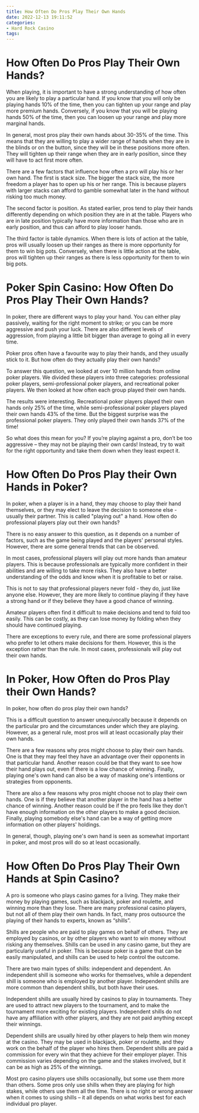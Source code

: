 ```yaml
---
title: How Often Do Pros Play Their Own Hands
date: 2022-12-13 19:11:52
categories:
- Hard Rock Casino
tags:
---
```



#  How Often Do Pros Play Their Own Hands?

When playing, it is important to have a strong understanding of how often you are likely to play a particular hand. If you know that you will only be playing hands 10% of the time, then you can tighten up your range and play more premium hands. Conversely, if you know that you will be playing hands 50% of the time, then you can loosen up your range and play more marginal hands.

In general, most pros play their own hands about 30-35% of the time. This means that they are willing to play a wider range of hands when they are in the blinds or on the button, since they will be in these positions more often. They will tighten up their range when they are in early position, since they will have to act first more often.

There are a few factors that influence how often a pro will play his or her own hand. The first is stack size. The bigger the stack size, the more freedom a player has to open up his or her range. This is because players with larger stacks can afford to gamble somewhat later in the hand without risking too much money.

The second factor is position. As stated earlier, pros tend to play their hands differently depending on which position they are in at the table. Players who are in late position typically have more information than those who are in early position, and thus can afford to play looser hands.

The third factor is table dynamics. When there is lots of action at the table, pros will usually loosen up their ranges as there is more opportunity for them to win big pots. Conversely, when there is little action at the table, pros will tighten up their ranges as there is less opportunity for them to win big pots.

#  Poker Spin Casino: How Often Do Pros Play Their Own Hands?

In poker, there are different ways to play your hand. You can either play passively, waiting for the right moment to strike; or you can be more aggressive and push your luck. There are also different levels of aggression, from playing a little bit bigger than average to going all in every time.

Poker pros often have a favourite way to play their hands, and they usually stick to it. But how often do they actually play their own hands?

To answer this question, we looked at over 10 million hands from online poker players. We divided these players into three categories: professional poker players, semi-professional poker players, and recreational poker players. We then looked at how often each group played their own hands.

The results were interesting. Recreational poker players played their own hands only 25% of the time, while semi-professional poker players played their own hands 43% of the time. But the biggest surprise was the professional poker players. They only played their own hands 37% of the time!

So what does this mean for you? If you’re playing against a pro, don’t be too aggressive – they may not be playing their own cards! Instead, try to wait for the right opportunity and take them down when they least expect it.

#  How Often Do Pros Play their Own Hands in Poker?

In poker, when a player is in a hand, they may choose to play their hand themselves, or they may elect to leave the decision to someone else - usually their partner. This is called "playing out" a hand. How often do professional players play out their own hands?

There is no easy answer to this question, as it depends on a number of factors, such as the game being played and the players' personal styles. However, there are some general trends that can be observed.

In most cases, professional players will play out more hands than amateur players. This is because professionals are typically more confident in their abilities and are willing to take more risks. They also have a better understanding of the odds and know when it is profitable to bet or raise.

This is not to say that professional players never fold - they do, just like anyone else. However, they are more likely to continue playing if they have a strong hand or if they believe they have a good chance of winning.

Amateur players often find it difficult to make decisions and tend to fold too easily. This can be costly, as they can lose money by folding when they should have continued playing.

There are exceptions to every rule, and there are some professional players who prefer to let others make decisions for them. However, this is the exception rather than the rule. In most cases, professionals will play out their own hands.

#  In Poker, How Often do Pros Play their Own Hands?

In poker, how often do pros play their own hands?

This is a difficult question to answer unequivocally because it depends on the particular pro and the circumstances under which they are playing. However, as a general rule, most pros will at least occasionally play their own hands.

There are a few reasons why pros might choose to play their own hands. One is that they may feel they have an advantage over their opponents in that particular hand. Another reason could be that they want to see how their hand plays out, even if there is a low chance of winning. Finally, playing one's own hand can also be a way of masking one's intentions or strategies from opponents.

There are also a few reasons why pros might choose not to play their own hands. One is if they believe that another player in the hand has a better chance of winning. Another reason could be if the pro feels like they don't have enough information on the other players to make a good decision. Finally, playing somebody else's hand can be a way of getting more information on other players' holdings.

In general, though, playing one's own hand is seen as somewhat important in poker, and most pros will do so at least occasionally.

#  How Often Do Pros Play Their Own Hands at Spin Casino?

A pro is someone who plays casino games for a living. They make their money by playing games, such as blackjack, poker and roulette, and winning more than they lose. There are many professional casino players, but not all of them play their own hands. In fact, many pros outsource the playing of their hands to experts, known as “shills”.

Shills are people who are paid to play games on behalf of others. They are employed by casinos, or by other players who want to win money without risking any themselves. Shills can be used in any casino game, but they are particularly useful in poker. This is because poker is a game that can be easily manipulated, and shills can be used to help control the outcome.

There are two main types of shills: independent and dependent. An independent shill is someone who works for themselves, while a dependent shill is someone who is employed by another player. Independent shills are more common than dependent shills, but both have their uses.

Independent shills are usually hired by casinos to play in tournaments. They are used to attract new players to the tournament, and to make the tournament more exciting for existing players. Independent shills do not have any affiliation with other players, and they are not paid anything except their winnings.

Dependent shills are usually hired by other players to help them win money at the casino. They may be used in blackjack, poker or roulette, and they work on the behalf of the player who hires them. Dependent shills are paid a commission for every win that they achieve for their employer player. This commission varies depending on the game and the stakes involved, but it can be as high as 25% of the winnings.

Most pro casino players use shills occasionally, but some use them more than others. Some pros only use shills when they are playing for high stakes, while others use them all the time. There is no right or wrong answer when it comes to using shills – it all depends on what works best for each individual pro player.